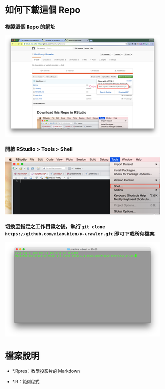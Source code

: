 # 如何下載這個 Repo

### 複製這個 Repo 的網址
![](img/shell2.png)

### 開啟 RStudio > Tools > Shell
![](img/shell.png)

### 切換至指定之工作目錄之後，執行 `git clone https://github.com/MiaoChien/R-Crawler.git` 即可下載所有檔案

![](img/shell3.png)



# 檔案說明

- *.Rpres：教學投影片的 Markdown 

- *.R：範例程式
